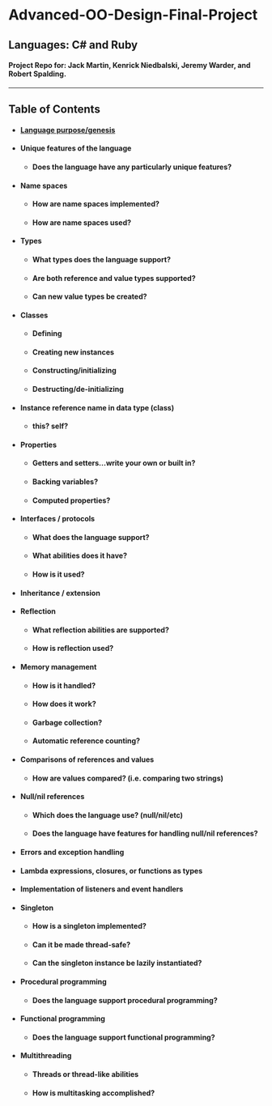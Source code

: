 # Advanced-OO-Design-Final-Project

## Languages: C# and Ruby

#### Project Repo for: Jack Martin, Kenrick Niedbalski, Jeremy Warder, and Robert Spalding.
--------------------------------
## Table of Contents
* #### [Language purpose/genesis](https://github.com/jpm61704/Advanced-OO-Design-Final-Project/blob/master/LanguagePurpose.md)

* #### Unique features of the language
  * #### Does the language have any particularly unique features?
* #### Name spaces
  * #### How are name spaces implemented?
  * #### How are name spaces used?
* #### Types
    * #### What types does the language support?
    * #### Are both reference and value types supported?
    * #### Can new value types be created?
* #### Classes
  * #### Defining
  * #### Creating new instances
  * #### Constructing/initializing
  * #### Destructing/de-initializing
* #### Instance reference name in data type (class)
  * #### this?  self?
* #### Properties
  * #### Getters and setters...write your own or built in?
  * #### Backing variables?
  * #### Computed properties?
* #### Interfaces / protocols
  * #### What does the language support?
  * #### What abilities does it have?
  * #### How is it used?
* #### Inheritance / extension
* #### Reflection
  * #### What reflection abilities are supported?
  * #### How is reflection used?
* #### Memory management
  * #### How is it handled?
  * #### How does it work?
  * #### Garbage collection?
  * #### Automatic reference counting?
* #### Comparisons of references and values
  * #### How are values compared? (i.e. comparing two strings)
* #### Null/nil references
  * #### Which does the language use? (null/nil/etc)
  * #### Does the language have features for handling null/nil references?
* #### Errors and exception handling
* #### Lambda expressions, closures, or functions as types
* #### Implementation of listeners and event handlers
* #### Singleton
  * #### How is a singleton implemented?
  * #### Can it be made thread-safe?
  * #### Can the singleton instance be lazily instantiated?
* #### Procedural programming
  * #### Does the language support procedural programming?
* #### Functional programming
  * #### Does the language support functional programming?
* #### Multithreading
  * #### Threads or thread-like abilities
  * #### How is multitasking accomplished?
